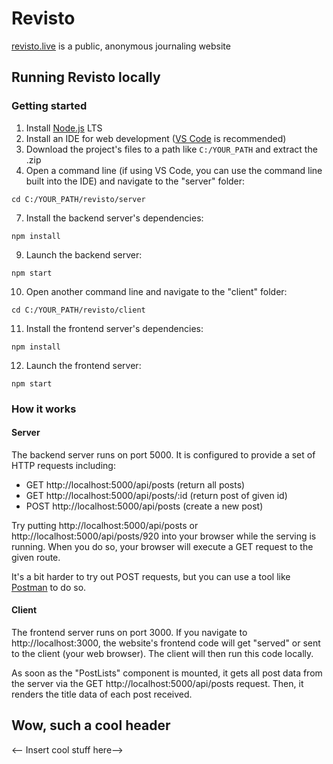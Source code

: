 # Revisto
[revisto.live](https://revisto.live) is a public, anonymous journaling website

## Running Revisto locally
### Getting started
1. Install [Node.js](https://nodejs.org/en/) LTS
2. Install an IDE for web development ([VS Code](https://code.visualstudio.com/) is recommended)
3. Download the project's files to a path like `C:/YOUR_PATH` and extract the .zip
4. Open a command line (if using VS Code, you can use the command line built into the IDE) and navigate to the "server" folder: 

`cd C:/YOUR_PATH/revisto/server`

7. Install the backend server's dependencies: 

`npm install`

9. Launch the backend server:

`npm start`

10. Open another command line and navigate to the "client" folder:

`cd C:/YOUR_PATH/revisto/client`

11. Install the frontend server's dependencies:

`npm install`

12. Launch the frontend server:

`npm start`
  

### How it works
#### Server
The backend server runs on port 5000. It is configured to provide a set of HTTP requests including:
 - GET http://localhost:5000/api/posts (return all posts)
 - GET http://localhost:5000/api/posts/:id (return post of given id)
 - POST http://localhost:5000/api/posts (create a new post)

Try putting http://localhost:5000/api/posts or http://localhost:5000/api/posts/920 into your browser while the serving is running. When you do so, your browser will execute a GET request to the given route. 

It's a bit harder to try out POST requests, but you can use a tool like [Postman](https://www.postman.com/) to do so. 

#### Client
The frontend server runs on port 3000. If you navigate to http://localhost:3000, the website's frontend code will get "served" or sent to the client (your web browser). The client will then run this code locally.

As soon as the "PostLists" component is mounted, it gets all post data from the server via the GET http://localhost:5000/api/posts request. Then, it renders the title data of each post received.

## Wow, such a cool header
<-- Insert cool stuff here-->
